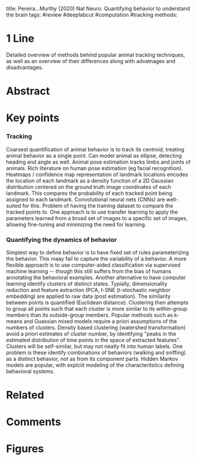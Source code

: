 title: Pereira...Murthy (2020) Nat Neuro. Quantifying behavior to understand the brain
tags: #review #deeplabcut #computation #tracking
methods:

# 1 Line
Detailed overview of methods behind popular animal tracking techniques, as well as an overview of their differences along with advatnages and disadvantages.

# Abstract


# Key points
### Tracking 
Coarsest quantification of animal behavior is to track its centroid, treating animal behavior as a single point. Can model animal as ellipse, detecting heading and angle as well. Animal pose estimation tracks limbs and joints of animals. Rich literature on human pose estimation (eg facial recognition). Heatmaps / confidence map representation of landmark locations encodes the location of each landmark as a density function of a 2D Gaussian distribution centered on the ground truth image coordinates of each landmark. This compares the probability of each tracked point being assigned to each landmark. Convolutional neural nets (CNNs) are well-suited for this. Problem of having the training dataset to compare the tracked points to. One approach is to use transfer learning to apply the parameters learned from a broad set of images to a specific set of images, allowing fine-tuning and minimizing the need for learning. 
### Quantifying the dynamics of behavior 
Simplest way to define behavior is to have fixed set of rules parameterizing the behavior. This maay fail to capture the variability of a behavior. A more flexible approach is to use computer-aided classification via supervised machine learning -- though this still suffers from the bias of humans annotating the behavioral examples. Another alternative to have computer learning identify clusters of distinct states. Typially, dimensionality reduction and feature extraction (PCA, t-SNE (t-stochastic neighbor embedding) are applied to raw data (post estimation). The similarity between points is quantified (Euclidean distance). Clustering then attempts to group all points such that each cluster is more similar to its within-group members than its outside-group members. Popular methods such as k-means and Guassian mixed models require a priori assumptions of the numbers of clusters. Density based clustering (watershed transformation) avoid a priori estimates of cluster number, by identifying "peaks in the estimated distribution of time points in the space of extracted features". Clusters will be self-similar, but may not neatly fit into human labels. One problem is these identify combinations of behaviors (walking and sniffing) as a distinct behavior, not as from its component parts. Hidden Markov models are popular, with explciit modeling of the characteritstics defining behavioral systems. 
# Related

# Comments

# Figures